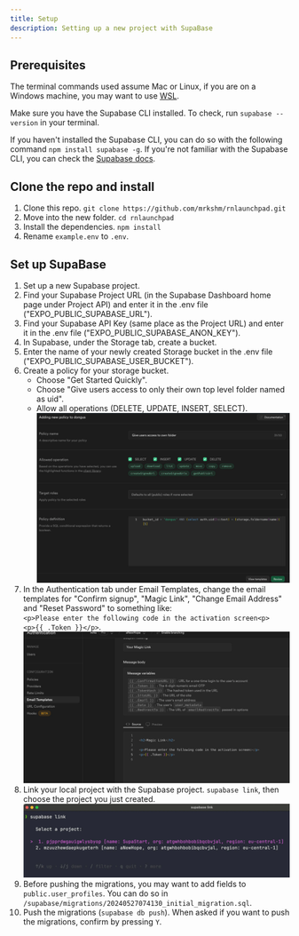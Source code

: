 ```yaml
---
title: Setup
description: Setting up a new project with SupaBase
---
```


## Prerequisites

The terminal commands used assume Mac or Linux, if you are on a Windows machine, you may want to use [WSL](https://learn.microsoft.com/en-us/windows/wsl/install).

Make sure you have the Supabase CLI installed. To check, run `supabase --version` in your terminal.

If you haven't installed the Supabase CLI, you can do so with the following command `npm install supabase -g`. If you're not familiar with the Supabase CLI, you can check the [Supabase docs](https://supabase.com/docs/guides/cli/getting-started).

## Clone the repo and install

1. Clone this repo. `git clone https://github.com/mrkshm/rnlaunchpad.git`
2. Move into the new folder. `cd rnlaunchpad`
3. Install the dependencies. `npm install`
4. Rename `example.env` to `.env`.

## Set up SupaBase

1. Set up a new Supabase project.
2. Find your Supabase Project URL (in the Supabase Dashboard home page under Project API) and enter it in the .env file ("EXPO_PUBLIC_SUPABASE_URL").
3. Find your Supabase API Key (same place as the Project URL) and enter it in the .env file ("EXPO_PUBLIC_SUPABASE_ANON_KEY").
4. In Supabase, under the Storage tab, create a bucket.
5. Enter the name of your newly created Storage bucket in the .env file ("EXPO_PUBLIC_SUPABASE_USER_BUCKET").
6. Create a policy for your storage bucket.
   - Choose "Get Started Quickly".
   - Choose "Give users access to only their own top level folder named as uid".
   - Allow all operations (DELETE, UPDATE, INSERT, SELECT).
     ![Screenshot for bucket policy](../../../assets/bucket_policy.webp)
7. In the Authentication tab under Email Templates, change the email templates for "Confirm signup", "Magic Link", "Change Email Address" and "Reset Password" to something like:  
   `<p>Please enter the following code in the activation screen<p>`  
   `<p>{{ .Token }}</p>`.  
   ![Screenshot for email templates](../../../assets/email_template.webp)
8. Link your local project with the Supabase project. `supabase link`, then choose the project you just created.  
   ![Screenshot for linking local project to Supabase](../../../assets/supabase_link.webp)
9. Before pushing the migrations, you may want to add fields to `public.user_profiles`. You can do so in `/supabase/migrations/20240527074130_initial_migration.sql`.
10. Push the migrations (`supabase db push`). When asked if you want to push the migrations, confirm by pressing `Y`.
